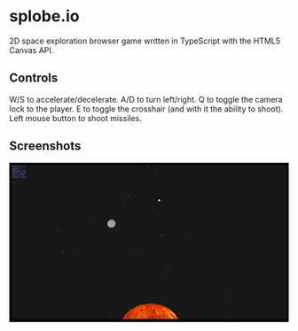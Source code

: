 # splobe.io

2D space exploration browser game written in TypeScript with the HTML5 Canvas API.

## Controls

W/S to accelerate/decelerate. A/D to turn left/right. Q to toggle the camera lock to the player. E to toggle the crosshair (and with it the ability to shoot). Left mouse button to shoot missiles.

## Screenshots

![Gameplay screenshot](./screenshot.png)
